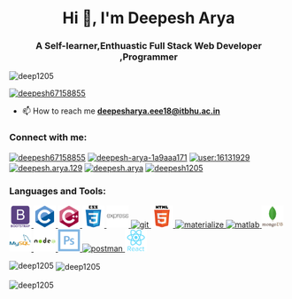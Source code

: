 
<h1 align="center">Hi 👋, I'm Deepesh Arya</h1>
<h3 align="center">A Self-learner,Enthuastic Full Stack Web Developer ,Programmer</h3>

<p align="left"> <img src="https://komarev.com/ghpvc/?username=deep1205&label=Profile%20views&color=0e75b6&style=flat" alt="deep1205" /> </p>

<p align="left"> <a href="https://twitter.com/deepesh67158855" target="blank"><img src="https://img.shields.io/twitter/follow/deepesh67158855?logo=twitter&style=for-the-badge" alt="deepesh67158855" /></a> </p>


- 📫 How to reach me **deepesharya.eee18@itbhu.ac.in**

<h3 align="left">Connect with me:</h3>
<p align="left">
<a href="https://twitter.com/deepesh67158855" target="blank"><img align="center" src="https://raw.githubusercontent.com/rahuldkjain/github-profile-readme-generator/master/src/images/icons/Social/twitter.svg" alt="deepesh67158855" height="30" width="40" /></a>
<a href="https://linkedin.com/in/deepesh-arya-1a9aaa171" target="blank"><img align="center" src="https://raw.githubusercontent.com/rahuldkjain/github-profile-readme-generator/master/src/images/icons/Social/linked-in-alt.svg" alt="deepesh-arya-1a9aaa171" height="30" width="40" /></a>
<a href="https://stackoverflow.com/users/user:16131929" target="blank"><img align="center" src="https://raw.githubusercontent.com/rahuldkjain/github-profile-readme-generator/master/src/images/icons/Social/stack-overflow.svg" alt="user:16131929" height="30" width="40" /></a>
<a href="https://fb.com/deepesh.arya.129" target="blank"><img align="center" src="https://raw.githubusercontent.com/rahuldkjain/github-profile-readme-generator/master/src/images/icons/Social/facebook.svg" alt="deepesh.arya.129" height="30" width="40" /></a>
<a href="https://instagram.com/deepesh.arya" target="blank"><img align="center" src="https://raw.githubusercontent.com/rahuldkjain/github-profile-readme-generator/master/src/images/icons/Social/instagram.svg" alt="deepesh.arya" height="30" width="40" /></a>
<a href="https://www.codechef.com/users/deepesh1205" target="blank"><img align="center" src="https://cdn.jsdelivr.net/npm/simple-icons@3.1.0/icons/codechef.svg" alt="deepesh1205" height="30" width="40" /></a>
</p>

<h3 align="left">Languages and Tools:</h3>
<p align="left"> <a href="https://getbootstrap.com" target="_blank"> <img src="https://raw.githubusercontent.com/devicons/devicon/master/icons/bootstrap/bootstrap-plain-wordmark.svg" alt="bootstrap" width="40" height="40"/> </a> <a href="https://www.cprogramming.com/" target="_blank"> <img src="https://raw.githubusercontent.com/devicons/devicon/master/icons/c/c-original.svg" alt="c" width="40" height="40"/> </a> <a href="https://www.w3schools.com/cpp/" target="_blank"> <img src="https://raw.githubusercontent.com/devicons/devicon/master/icons/cplusplus/cplusplus-original.svg" alt="cplusplus" width="40" height="40"/> </a> <a href="https://www.w3schools.com/css/" target="_blank"> <img src="https://raw.githubusercontent.com/devicons/devicon/master/icons/css3/css3-original-wordmark.svg" alt="css3" width="40" height="40"/> </a> <a href="https://expressjs.com" target="_blank"> <img src="https://raw.githubusercontent.com/devicons/devicon/master/icons/express/express-original-wordmark.svg" alt="express" width="40" height="40"/> </a> <a href="https://git-scm.com/" target="_blank"> <img src="https://www.vectorlogo.zone/logos/git-scm/git-scm-icon.svg" alt="git" width="40" height="40"/> </a> <a href="https://www.w3.org/html/" target="_blank"> <img src="https://raw.githubusercontent.com/devicons/devicon/master/icons/html5/html5-original-wordmark.svg" alt="html5" width="40" height="40"/> </a> <a href="https://materializecss.com/" target="_blank"> <img src="https://raw.githubusercontent.com/prplx/svg-logos/5585531d45d294869c4eaab4d7cf2e9c167710a9/svg/materialize.svg" alt="materialize" width="40" height="40"/> </a> <a href="https://www.mathworks.com/" target="_blank"> <img src="https://upload.wikimedia.org/wikipedia/commons/2/21/Matlab_Logo.png" alt="matlab" width="40" height="40"/> </a> <a href="https://www.mongodb.com/" target="_blank"> <img src="https://raw.githubusercontent.com/devicons/devicon/master/icons/mongodb/mongodb-original-wordmark.svg" alt="mongodb" width="40" height="40"/> </a> <a href="https://www.mysql.com/" target="_blank"> <img src="https://raw.githubusercontent.com/devicons/devicon/master/icons/mysql/mysql-original-wordmark.svg" alt="mysql" width="40" height="40"/> </a> <a href="https://nodejs.org" target="_blank"> <img src="https://raw.githubusercontent.com/devicons/devicon/master/icons/nodejs/nodejs-original-wordmark.svg" alt="nodejs" width="40" height="40"/> </a> <a href="https://www.photoshop.com/en" target="_blank"> <img src="https://raw.githubusercontent.com/devicons/devicon/master/icons/photoshop/photoshop-line.svg" alt="photoshop" width="40" height="40"/> </a> <a href="https://postman.com" target="_blank"> <img src="https://www.vectorlogo.zone/logos/getpostman/getpostman-icon.svg" alt="postman" width="40" height="40"/> </a> <a href="https://reactjs.org/" target="_blank"> <img src="https://raw.githubusercontent.com/devicons/devicon/master/icons/react/react-original-wordmark.svg" alt="react" width="40" height="40"/> </a> </p>

<p><img align="left" src="https://github-readme-stats.vercel.app/api/top-langs?username=deep1205&show_icons=true&locale=en&layout=compact" alt="deep1205" /></p>

<p>&nbsp;<img align="center" src="https://github-readme-stats.vercel.app/api?username=deep1205&show_icons=true&locale=en" alt="deep1205" /></p>

<p><img align="center" src="https://github-readme-streak-stats.herokuapp.com/?user=deep1205&" alt="deep1205" /></p>
